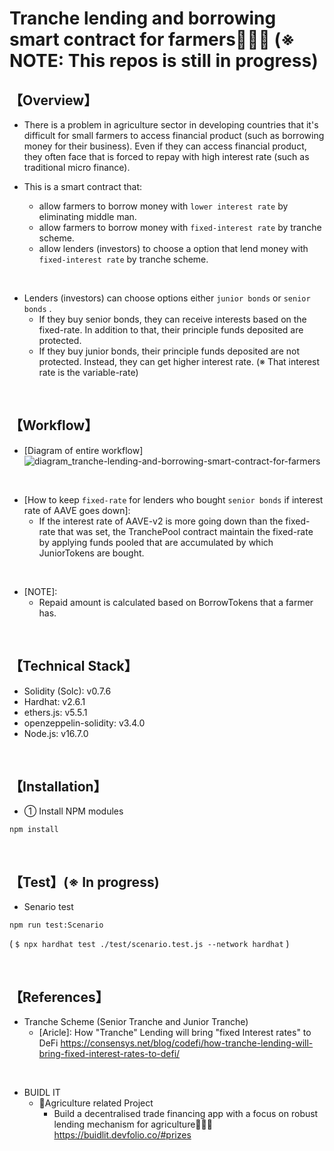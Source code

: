 # Tranche lending and borrowing smart contract for farmers👩‍🌾🌽  (※ NOTE: This repos is still in progress)
## 【Overview】
- There is a problem in agriculture sector in developing countries that it's difficult for small farmers to access financial product (such as borrowing money for their business). Even if they can access financial product, they often face that is forced to repay with high interest rate (such as traditional micro finance). 

- This is a smart contract that: 
  - allow farmers to borrow money with `lower interest rate` by eliminating middle man.
  - allow farmers to borrow money with `fixed-interest rate` by tranche scheme.
  - allow lenders (investors) to choose a option that lend money with `fixed-interest rate` by tranche scheme.

<br>

- Lenders (investors) can choose options either `junior bonds` or `senior bonds` .
  - If they buy senior bonds, they can receive interests based on the fixed-rate. In addition to that, their principle funds deposited are protected. 
  - If they buy junior bonds, their principle funds deposited are not protected. Instead, they can get higher interest rate. (※ That interest rate is the variable-rate)

<br>

## 【Workflow】
- [Diagram of entire workflow]
  ![diagram_tranche-lending-and-borrowing-smart-contract-for-farmers](https://user-images.githubusercontent.com/19357502/146214707-7c929853-81d1-41a6-8548-bdb931918b51.jpeg)

<br>

- [How to keep `fixed-rate` for lenders who bought `senior bonds` if interest rate of AAVE goes down]: 
  - If the interest rate of AAVE-v2 is more going down than the fixed-rate that was set, the TranchePool contract maintain the fixed-rate by applying funds pooled that are accumulated by which JuniorTokens are bought.

<br>

- [NOTE]: 
  - Repaid amount is calculated based on BorrowTokens that a farmer has.

<br>

## 【Technical Stack】
- Solidity (Solc): v0.7.6
- Hardhat: v2.6.1
- ethers.js: v5.5.1
- openzeppelin-solidity: v3.4.0
- Node.js: v16.7.0

<br>

## 【Installation】
- ① Install NPM modules
```
npm install
```

<br>

## 【Test】(※ In progress)
- Senario test
```
npm run test:Scenario
```
( `$ npx hardhat test ./test/scenario.test.js --network hardhat` )

<br>

## 【References】
- Tranche Scheme (Senior Tranche and Junior Tranche)
  - [Aricle]: How "Tranche" Lending will bring "fixed Interest rates" to DeFi 
    https://consensys.net/blog/codefi/how-tranche-lending-will-bring-fixed-interest-rates-to-defi/

<br>

- BUIDL IT
  - 🌽Agriculture related Project
    - Build a decentralised trade financing app with a focus on robust lending mechanism for agriculture👩‍🌾🌽  
      https://buidlit.devfolio.co/#prizes
